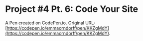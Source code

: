 # Project #4 Pt. 6: Code Your Site

A Pen created on CodePen.io. Original URL: [https://codepen.io/emmaorndorff/pen/KKZgMdY](https://codepen.io/emmaorndorff/pen/KKZgMdY).


